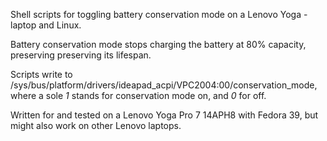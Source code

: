Shell scripts for toggling battery conservation mode on a Lenovo Yoga -laptop and Linux.

Battery conservation mode stops charging the battery at 80% capacity, preserving preserving its lifespan.

Scripts write to /sys/bus/platform/drivers/ideapad_acpi/VPC2004:00/conservation_mode, where a sole _1_ stands for conservation mode on, and _0_ for off.

Written for and tested on a Lenovo Yoga Pro 7 14APH8 with Fedora 39, but might also work on other Lenovo laptops.
